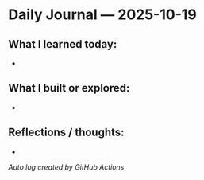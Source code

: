 # Daily Journal — 2025-10-19

## What I learned today:
- 

## What I built or explored:
- 

## Reflections / thoughts:
- 

_Auto log created by GitHub Actions_

